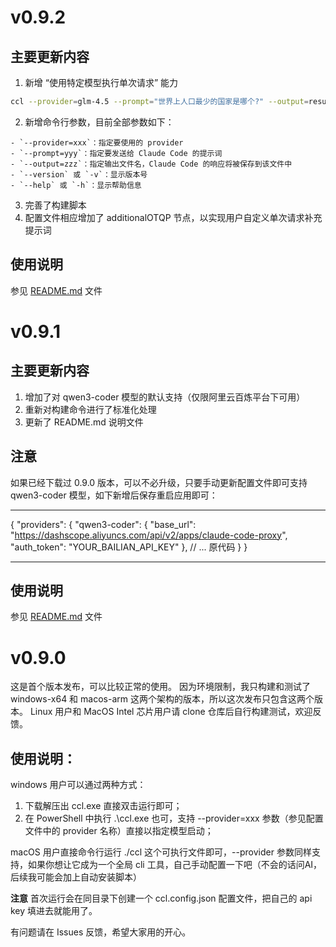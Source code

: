 # v0.9.2

## 主要更新内容

1. 新增 “使用特定模型执行单次请求” 能力
```bash
ccl --provider=glm-4.5 --prompt="世界上人口最少的国家是哪个?" --output=results/result.md
```
2. 新增命令行参数，目前全部参数如下：
```
- `--provider=xxx`：指定要使用的 provider
- `--prompt=yyy`：指定要发送给 Claude Code 的提示词
- `--output=zzz`：指定输出文件名，Claude Code 的响应将被保存到该文件中
- `--version` 或 `-v`：显示版本号
- `--help` 或 `-h`：显示帮助信息
```
3. 完善了构建脚本
4. 配置文件相应增加了 additionalOTQP 节点，以实现用户自定义单次请求补充提示词

## 使用说明

参见 [README.md](https://github.com/FullStackPlayer/claude-code-launcher/blob/main/README.md) 文件

# v0.9.1

## 主要更新内容

1. 增加了对 qwen3-coder 模型的默认支持（仅限阿里云百炼平台下可用）
2. 重新对构建命令进行了标准化处理
3. 更新了 README.md 说明文件

## 注意

如果已经下载过 0.9.0 版本，可以不必升级，只要手动更新配置文件即可支持 qwen3-coder 模型，如下新增后保存重启应用即可：

-----------

{
  "providers": {
    "qwen3-coder": {
      "base_url": "https://dashscope.aliyuncs.com/api/v2/apps/claude-code-proxy",
      "auth_token": "YOUR_BAILIAN_API_KEY"
    },
    // ... 原代码
  }
}

-----------

## 使用说明

参见 [README.md](https://github.com/FullStackPlayer/claude-code-launcher/blob/main/README.md) 文件

# v0.9.0

这是首个版本发布，可以比较正常的使用。
因为环境限制，我只构建和测试了 windows-x64 和 macos-arm 这两个架构的版本，所以这次发布只包含这两个版本。
Linux 用户和 MacOS Intel 芯片用户请 clone 仓库后自行构建测试，欢迎反馈。

## 使用说明：

windows 用户可以通过两种方式：
1. 下载解压出 ccl.exe 直接双击运行即可；
2. 在 PowerShell 中执行 .\ccl.exe 也可，支持 --provider=xxx 参数（参见配置文件中的 provider 名称）直接以指定模型启动；

macOS 用户直接命令行运行 ./ccl 这个可执行文件即可，--provider 参数同样支持，如果你想让它成为一个全局 cli 工具，自己手动配置一下吧（不会的话问AI，后续我可能会加上自动安装脚本）

**注意**
首次运行会在同目录下创建一个 ccl.config.json 配置文件，把自己的 api key 填进去就能用了。

有问题请在 Issues 反馈，希望大家用的开心。
